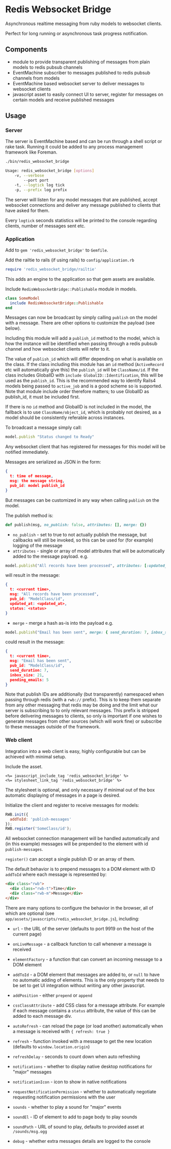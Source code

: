 # Redis Websocket Bridge

Asynchronous realtime messaging from ruby models to websocket clients.

Perfect for long running or asynchronous task progress notification.

## Components
- module to provide transparent publishing of messages from plain models to redis pubsub channels
- EventMachine subscriber to messages published to redis pubsub channels from models
- EventMachine based websocket server to deliver messages to websocket clients
- javascript asset to easily connect UI to server, register for messages on certain models and receive published messages


## Usage

### Server

The server is EventMachine based and can be run through a shell script or rake task. Running it could be added to any process management framework like Foreman.

```bash
./bin/redis_websocket_bridge

Usage: redis_websocket_bridge [options]
    -v, --verbose
        --port port
    -t, --logtick log tick
    -p, --prefix log prefix
```

The server will listen for any model messages that are published, accept websocket connections and deliver any message published to clients that have asked for them.

Every `logtick` seconds statistics will be printed to the console regarding clients, number of messages sent etc.


### Application

Add to `gem 'redis_websocket_bridge'` to `Gemfile`.

Add the railtie to rails (if using rails) to `config/application.rb`
```ruby
require 'redis_websocket_bridge/railtie'
```
This adds an engine to the application so that gem assets are available.

Include `RedisWebsocketBridge::Publishable` module in models.

```ruby
class SomeModel
  include RedisWebsocketBridge::Publishable
end
```

Messages can now be broadcast by simply calling `publish` on the model with a message. There are other options to customize the payload (see below).

Including this module will add a `publish_id` method to the model, which is how the instance will be identified when passing through a redis pubsub channel and how websocket clients will refer to it.

The value of `publish_id` which will differ depending on what is available on the class. If the class including this module has an `id` method (`ActiveRecord` etc will automatically give this) the `publish_id` will be `ClassName/id`. If the class includes GlobalID with `include GlobalID::Identification`, this will be used as the `publish_id`. This is the recommended way to identify Rails4 models being passed to `active_job` and is a good scheme so is supported. Note that module include order therefore matters; to use GlobalID as publish_id, it must be included first.

If there is no `id` method and GlobalID is not included in the model, the fallback is to use `ClassName/object_id`, which is probably not desired, as a model should be consistently referable across instances.

To broadcast a message simply call:
```ruby
model.publish "Status changed to Ready"
```

Any websocket client that has registered for messages for this model will be notified immediately.

Messages are serialized as JSON in the form:
```json
{
  t: time of message,
  msg: the message string,
  pub_id: model publish_id
}
```
But messages can be customized in any way when calling `publish` on the model.

The publish method is:
```ruby
def publish(msg, no_publish: false, attributes: [], merge: {})
```
- `no_publish` - set to true to not actually publish the message, but callbacks will still be invoked, so this can be used for (for example) logging of the message
- `attributes` - single or array of model attributes that will be automatically added to the message payload.
e.g.
```ruby
model.publish("All records have been processed", attributes: [:updated_at, :status])
```
will result in the message:
```json
{
  t: <current time>,
  msg: "All records have been processed",
  pub_id: "ModelClass/id",
  updated_at: <updated_at>,
  status: <status>
}
```
- `merge` - merge a hash as-is into the payload
e.g.
```ruby
model.publish("Email has been sent", merge: { send_duration: 7, inbox_size: user.inbox.size, pending_emails: emails.pending.count })
```
could result in the message:
```json
{
  t: <current time>,
  msg: "Email has been sent",
  pub_id: "ModelClass/id",
  send_duration: 7,
  inbox_size: 21,
  pending_emails: 5
}
```


Note that publish IDs are additionally (but transparently) namespaced when passing through redis (with a `rwb://` prefix). This is to keep them separate from any other messaging that redis may be doing and the limit what our server is subscribing to to only relevant messages. This prefix is stripped before delivering messages to clients, so only is important if one wishes to generate messages from other sources (which will work fine) or subscribe to these messages outside of the framework.


### Web client

Integration into a web client is easy, highly configurable but can be achieved with minimal setup.

Include the asset.
```
<%= javascript_include_tag 'redis_websocket_bridge' %>
<%= stylesheet_link_tag 'redis_websocket_bridge' %>
```
The stylesheet is optional, and only necessary if minimal out of the box automatic displaying of messages in a page is desired.

Initialize the client and register to receive messages for models:
```javascript
RWB.init({
  addToId: 'publish-messages'
});
RWB.register('SomeClass/id');
```
All websocket connection management will be handled automatically and (in this example) messages will be prepended to the element with id `publish-messages`.

`register()` can accept a single publish ID or an array of them.

The default behavior is to prepend messages to a DOM element with ID `addToId` where each message is represented by:
```html
<div class="rwb">
  <div class="rwb-t">Time</div>
  <div class="rwb-m">Message</div>
</div>
```

There are many options to configure the behavior in the browser, all of which are optional (see `app/assets/javascripts/redis_websocket_bridge.js`), including:

- `url` - the URL of the server (defaults to port 9919 on the host of the current page)

- `onLiveMessage` - a callback function to call whenever a message is received

- `elementFactory` - a function that can convert an incoming message to a DOM element
- `addToId` - a DOM element that messages are added to, or `null` to have no automatic adding of elements. This is the only property that needs to be set to get UI integration without writing any other javascript.
- `addPosition` - either `prepend` or `append`

- `cssClassAttribute` - add CSS class for a message attribute. For example if each message contains a `status` attribute, the value of this can be added to each message div.

- `autoRefresh` - can reload the page (or load another) automatically when a message is received with `{ refresh: true }`
- `refresh` - function invoked with a message to get the new location (defaults to `window.location.origin`)
- `refreshDelay` - seconds to count down when auto refreshing

- `notifications` - whether to display native desktop notifications for "major" messages
- `notificationIcon` - icon to show in native notifications
- `requestNotificationPermission` - whether to automatically negotiate requesting notification permissions with the user

- `sounds` - whether to play a sound for "major" events
- `soundEl` - ID of element to add to page body to play sounds
- `soundPath` - URL of sound to play, defaults to provided asset at `/sounds/msg.ogg`

- `debug` - whether extra messages details are logged to the console

